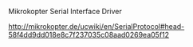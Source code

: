 Mikrokopter Serial Interface Driver

http://mikrokopter.de/ucwiki/en/SerialProtocol#head-58f4dd9dd018e8c7f237035c08aad0269ea05f12
